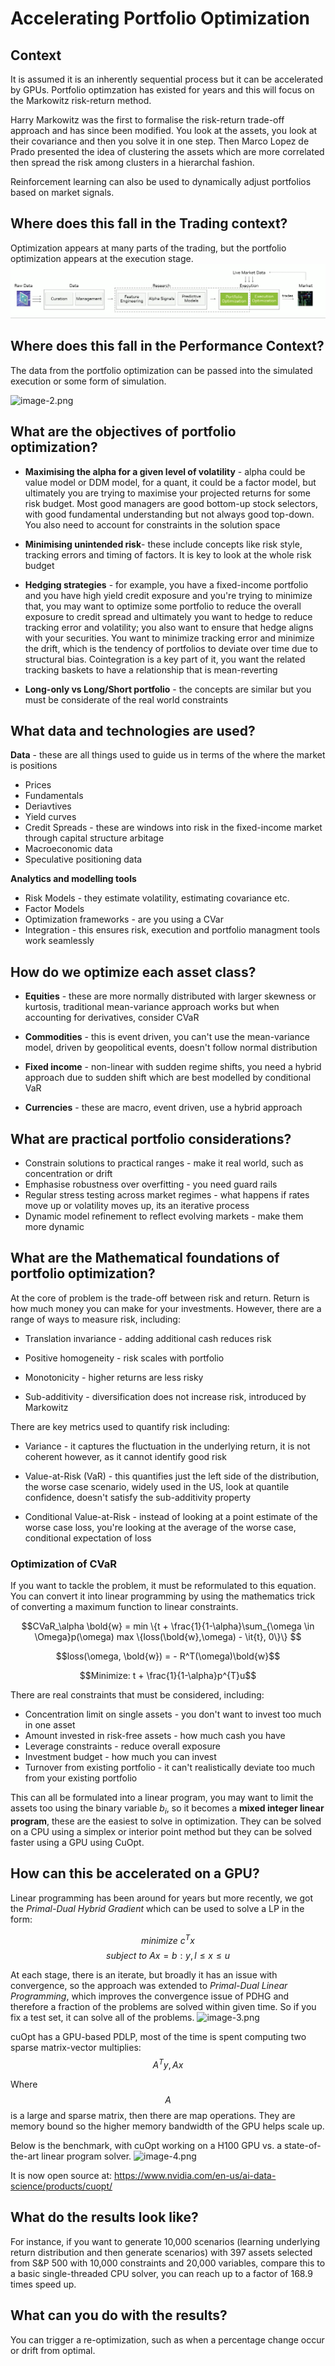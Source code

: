  # Accelerating Portfolio Optimization

## Context

It is assumed it is an inherently sequential process but it can be accelerated by GPUs. Portfolio optimzation has existed for years and this will focus on the Markowitz risk-return method. 

Harry Markowitz was the first to formalise the risk-return trade-off approach and has since been modified. You look at the assets, you look at their covariance and then you solve it in one step. Then Marco Lopez de Prado presented the idea of clustering the assets which are more correlated then spread the risk among clusters in a hierarchal fashion. 

Reinforcement learning can also be used to dynamically adjust portfolios based on market signals. 

## Where does this fall in the Trading context?

Optimization appears at many parts of the trading, but the portfolio optimization appears at the execution stage. 
![Trading Context Diagram](images/image.png)

## Where does this fall in the Performance Context?

The data from the portfolio optimization can be passed into the simulated execution or some form of simulation. 

![image-2.png](attachment:images/image1.png)

## What are the objectives of portfolio optimization?

*  **Maximising the alpha for a given level of volatility** - alpha could be value model or DDM model, for a quant, it could be a factor model, but ultimately you are trying to maximise your projected returns for some risk budget. Most good managers are good bottom-up stock selectors, with good fundamental understanding but not always good top-down. You also need to account for constraints in the solution space

* **Minimising unintended risk**- these include concepts like risk style, tracking errors and timing of factors. It is key to look at the whole risk budget

* **Hedging strategies** - for example, you have a fixed-income portfolio and you have high yield credit exposure and you're trying to minimize that, you may want to optimize some portfolio to reduce the overall exposure to credit spread and ultimately you want to hedge to reduce tracking error and volatility; you also want to ensure that hedge aligns with your securities. You want to minimize tracking error and minimize the drift, which is the tendency of portfolios to deviate over time due to structural bias. Cointegration is a key part of it, you want the related tracking baskets to have a relationship that is mean-reverting

* **Long-only vs Long/Short portfolio** - the concepts are similar but you must be considerate of the real world constraints

## What data and technologies are used?

**Data** - these are all things used to guide us in terms of the where the market is positions

* Prices
* Fundamentals
* Deriavtives
* Yield curves
* Credit Spreads - these are windows into risk in the fixed-income market through capital structure arbitage
* Macroeconomic data 
* Speculative positioning data

**Analytics and modelling tools** 

* Risk Models - they estimate volatility, estimating covariance etc. 
* Factor Models
* Optimization frameworks - are you using a CVar
* Integration - this ensures risk, execution and portfolio managment tools work seamlessly

## How do we optimize each asset class?

* **Equities** - these are more normally distributed with larger skewness or kurtosis, traditional mean-variance approach works but when accounting for derivatives, consider CVaR 
* **Commodities** - this is event driven, you can't use the mean-variance model, driven by geopolitical events, doesn't follow normal distribution

* **Fixed income** - non-linear with sudden regime shifts, you need a hybrid approach due to sudden shift which are best modelled by conditional VaR

* **Currencies** - these are macro, event driven, use a hybrid approach


## What are practical portfolio considerations?

* Constrain solutions to practical ranges - make it real world, such as concentration or drift
* Emphasise robustness over overfitting - you need guard rails
* Regular stress testing across market regimes - what happens if rates move up or volatility moves up, its an iterative process
* Dynamic model refinement to reflect evolving markets - make them more dynamic


## What are the Mathematical foundations of portfolio optimization?


At the core of problem is the trade-off between risk and return. Return is how much money you can make for your investments. However, there are a range of ways to measure risk, including:

* Translation invariance - adding additional cash reduces risk

* Positive homogeneity - risk scales with portfolio

* Monotonicity - higher returns are less risky

* Sub-additivity - diversification does not increase risk, introduced by Markowitz

There are key metrics used to quantify risk including:

* Variance - it captures the fluctuation in the underlying return, it is not coherent however, as it cannot identify good risk

* Value-at-Risk (VaR) - this quantifies just the left side of the distribution, the worse case scenario, widely used in the US, look at quantile confidence, doesn't satisfy the sub-additivity property

* Conditional Value-at-Risk - instead of looking at a point estimate of the worse case loss, you're looking at the average of the worse case, conditional expectation of loss

### Optimization of CVaR

If you want to tackle the problem, it must be reformulated to this equation. You can convert it into linear programming by using the mathematics trick of converting a maximum function to linear constraints. 

$$CVaR_\alpha \bold{w} = min \{t + \frac{1}{1-\alpha}\sum_{\omega \in \Omega}p(\omega) max \{loss(\bold{w},\omega) - \it{t}, 0\}\} $$

$$loss(\omega, \bold{w}) = - R^T(\omega)\bold{w}$$

$$Minimize: t + \frac{1}{1-\alpha}p^{T}u$$


There are real constraints that must be considered, including: 

* Concentration limit on single assets - you don't want to invest too much in one asset
* Amount invested in risk-free assets - how much cash you have
* Leverage constraints - reduce overall exposure
* Investment budget - how much you can invest
* Turnover from existing portfolio - it can't realistically deviate too much from your existing portfolio

This can all be formulated into a linear program, you may want to limit the assets too using the binary variable $b_i$, so it becomes a **mixed integer linear program**, these are the easiest to solve in optimization. They can be solved on a CPU using a simplex or interior point method but they can be solved faster using a GPU using CuOpt. 

## How can this be accelerated on a GPU?

Linear programming has been around for years but more recently, we got the *Primal-Dual Hybrid Gradient* which can be used to solve a LP in the form:

$$ minimize\ {c^T} x$$
$$ subject\ to \ Ax = b:y , l\leq x\leq u$$

At each stage, there is an iterate, but broadly it has an issue with convergence, so the approach was extended to *Primal-Dual Linear Programming*, which improves the convergence issue of PDHG and therefore a fraction of the problems are solved within given time. So if you fix a test set, it can solve all of the problems.
![image-3.png](attachment:images/image2.png)


cuOpt has a GPU-based PDLP, most of the time is spent computing two sparse matrix-vector multiplies:
$$A^T y, Ax$$

Where $$A$$ is a large and sparse matrix, then there are map operations. They are memory bound so the higher memory bandwidth of the GPU helps scale up. 

Below is the benchmark, with cuOpt working on a H100 GPU vs. a state-of-the-art linear program solver. 
![image-4.png](attachment:iamges/image3.png)


It is now open source at: https://www.nvidia.com/en-us/ai-data-science/products/cuopt/


## What do the results look like?

For instance, if you want to generate 10,000 scenarios (learning underlying return distribution and then generate scenarios) with 397 assets selected from S&P 500 with 10,000 constraints and 20,000 variables, compare this to a basic single-threaded CPU solver, you can reach up to a factor of 168.9 times speed up. 

## What can you do with the results? 

You can trigger a re-optimization, such as when a percentage change occur or drift from optimal.




